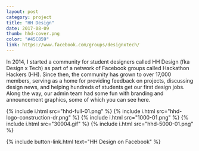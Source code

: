 ```yaml
---
layout: post
category: project
title: "HH Design"
date: 2017-08-09
thumb: hhd-cover.png
color: "#45C859"
link: https://www.facebook.com/groups/designxtech/
---
```


In 2014, I started a community for student designers called HH Design (fka Design x Tech) as part of a network of Facebook groups called Hackathon Hackers (HH). Since then, the community has grown to over 17,000 members, serving as a home for providing feedback on projects, discussing design news, and helping hundreds of students get our first design jobs. Along the way, our admin team had some fun with branding and announcement graphics, some of which you can see here.

{% include i.html src="hhd-full-01.png" %}
{% include i.html src="hhd-logo-construction-dr.png" %}
{% include i.html src="1000-01.png" %}
{% include i.html src="30004.gif" %}
{% include i.html src="hhd-5000-01.png" %}

{% include button-link.html text="HH Design on Facebook" %}
